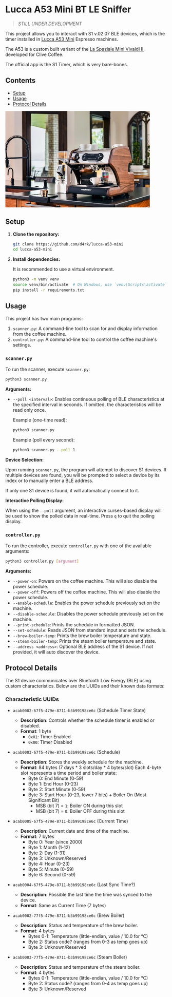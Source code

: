 # Lucca A53 Mini BT LE Sniffer

> *_STILL UNDER DEVELOPMENT_*

This project allows you to interact with S1 v.02.07 BLE devices,
which is the timer installed in [Lucca A53 Mini](https://clivecoffee.com/products/lucca-a53-mini-espresso-machine-by-la-spaziale?variant=39948235440216) Espresso machines.

The A53 is a custom built variant of the [La Spaziale Mini Vivaldi II](https://clivecoffee.com/products/la-spaziale-mini-vivaldi-ii-espresso-machine),
developed for Clive Coffee.

The official app is the S1 Timer, which is very bare-bones.

## Contents

*   [Setup](#setup)
*   [Usage](#usage)
*   [Protocol Details](#protocol-details)

![image of the A53 Mini](images/a53.jpg?raw=true)

## Setup

1.  **Clone the repository:**

    ```bash
    git clone https://github.com/d4rk/lucca-a53-mini
    cd lucca-a53-mini
    ```

2.  **Install dependencies:**

    It is recommended to use a virtual environment.

    ```bash
    python3 -m venv venv
    source venv/bin/activate  # On Windows, use `venv\Scripts\activate`
    pip install -r requirements.txt
    ```

## Usage

This project has two main programs:

1.  `scanner.py`: A command-line tool to scan for and display information from the coffee machine.
2.  `controller.py`: A command-line tool to control the coffee machine's settings.

### `scanner.py`

To run the scanner, execute `scanner.py`:

```bash
python3 scanner.py
```

**Arguments:**

*   `--poll <interval>`: Enables continuous polling of BLE characteristics at the specified interval in seconds. If omitted, the characteristics will be read only once.

    Example (one-time read):
    ```bash
    python3 scanner.py
    ```

    Example (poll every second):
    ```bash
    python3 scanner.py --poll 1
    ```

**Device Selection:**

Upon running `scanner.py`, the program will attempt to discover S1 devices. If multiple devices are found, you will be prompted to select a device by its index or to manually enter a BLE address.

If only one S1 device is found, it will automatically connect to it.

**Interactive Polling Display:**

When using the `--poll` argument, an interactive curses-based display will be used to show the polled data in real-time. Press `q` to quit the polling display.

### `controller.py`

To run the controller, execute `controller.py` with one of the available arguments:

```bash
python3 controller.py [argument]
```

**Arguments:**

*   `--power-on`: Powers on the coffee machine. This will also disable the power schedule.
*   `--power-off`: Powers off the coffee machine. This will also disable the power schedule.
*   `--enable-schedule`: Enables the power schedule previously set on the machine.
*   `--disable-schedule`: Disables the power schedule previously set on the machine.
*   `--print-schedule`: Prints the schedule in formatted JSON.
*   `--set-schedule`: Reads JSON from standard input and sets the schedule.
*   `--brew-boiler-temp`: Prints the brew boiler temperature and state.
*   `--steam-boiler-temp`: Prints the steam boiler temperature and state.
*   `--address <address>`: Optional BLE address of the S1 device. If not provided, it will auto discover the device.

## Protocol Details

The S1 device communicates over Bluetooth Low Energy (BLE) using custom characteristics. Below are the UUIDs and their known data formats:

### Characteristic UUIDs

*   `acab0002-67f5-479e-8711-b3b99198ce6c` (Schedule Timer State)
    *   **Description**: Controls whether the schedule timer is enabled or disabled.
    *   **Format**: 1 byte
        *   `0x01`: Timer Enabled
        *   `0x00`: Timer Disabled

*   `acab0003-67f5-479e-8711-b3b99198ce6c` (Schedule)
    *   **Description**: Stores the weekly schedule for the machine.
    *   **Format**: 84 bytes (7 days * 3 slots/day * 4 bytes/slot)
        Each 4-byte slot represents a time period and boiler state:
        *   Byte 0: End Minute (0-59)
        *   Byte 1: End Hour (0-23)
        *   Byte 2: Start Minute (0-59)
        *   Byte 3: Start Hour (0-23, lower 7 bits) + Boiler On (Most Significant Bit)
            *   MSB (bit 7) = `1`: Boiler ON during this slot
            *   MSB (bit 7) = `0`: Boiler OFF during this slot

*   `acab0005-67f5-479e-8711-b3b99198ce6c` (Current Time)
    *   **Description**: Current date and time of the machine.
    *   **Format**: 7 bytes
        *   Byte 0: Year (since 2000)
        *   Byte 1: Month (1-12)
        *   Byte 2: Day (1-31)
        *   Byte 3: Unknown/Reserved
        *   Byte 4: Hour (0-23)
        *   Byte 5: Minute (0-59)
        *   Byte 6: Second (0-59)

*   `acab0004-67f5-479e-8711-b3b99198ce6c` (Last Sync Time?)
    *   **Description**: Possible the last time the time was synced to the device.
    *   **Format**: Same as Current Time (7 bytes)

*   `acab0002-77f5-479e-8711-b3b99198ce6c` (Brew Boiler)
    *   **Description**: Status and temperature of the brew boiler.
    *   **Format**: 4 bytes
        *   Bytes 0-1: Temperature (little-endian, value / 10.0 for °C)
        *   Byte 2: Status code? (ranges from 0-3 as temp goes up)
        *   Byte 3: Unknown/Reserved

*   `acab0003-77f5-479e-8711-b3b99198ce6c` (Steam Boiler)
    *   **Description**: Status and temperature of the steam boiler.
    *   **Format**: 4 bytes
        *   Bytes 0-1: Temperature (little-endian, value / 10.0 for °C)
        *   Byte 2: Status code? (ranges from 0-4 as temp goes up)
        *   Byte 3: Unknown/Reserved

